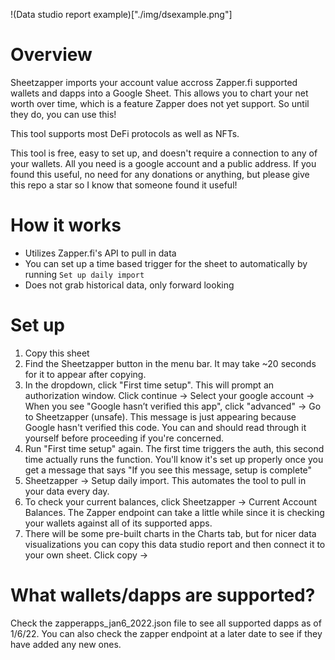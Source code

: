 !(Data studio report example)["./img/dsexample.png"]

# Overview

Sheetzapper imports your account value accross Zapper.fi supported wallets and dapps into a Google Sheet. This allows you to chart your net worth over time, which is a feature Zapper does not yet support. So until they do, you can use this!

This tool supports most DeFi protocols as well as NFTs.

This tool is free, easy to set up, and doesn't require a connection to any of your wallets. All you need is a google account and a public address. If you found this useful, no need for any donations or anything, but please give this repo a star so I know that someone found it useful!

# How it works

- Utilizes Zapper.fi's API to pull in data
- You can set up a time based trigger for the sheet to automatically by running `Set up daily import`
- Does not grab historical data, only forward looking

# Set up

1. Copy this sheet
2. Find the Sheetzapper button in the menu bar. It may take ~20 seconds for it to appear after copying.
3. In the dropdown, click "First time setup". This will prompt an authorization window. Click continue -> Select your google account -> When you see "Google hasn’t verified this app", click "advanced" -> Go to Sheetzapper (unsafe). This message is just appearing because Google hasn't verified this code. You can and should read through it yourself before proceeding if you're concerned.
4. Run "First time setup" again. The first time triggers the auth, this second time actually runs the function. You'll know it's set up properly once you get a message that says "If you see this message, setup is complete"
5. Sheetzapper -> Setup daily import. This automates the tool to pull in your data every day.
6. To check your current balances, click Sheetzapper -> Current Account Balances. The Zapper endpoint can take a little while since it is checking your wallets against all of its supported apps.
7. There will be some pre-built charts in the Charts tab, but for nicer data visualizations you can copy this data studio report and then connect it to your own sheet. Click copy ->

# What wallets/dapps are supported?

Check the zapperapps_jan6_2022.json file to see all supported dapps as of 1/6/22. You can also check the zapper endpoint at a later date to see if they have added any new ones.
